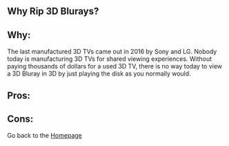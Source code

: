 ## Why Rip 3D Blurays?

## Why:
The last manufactured 3D TVs came out in 2016 by Sony and LG. Nobody today is manufacturing 3D TVs for shared viewing experiences. Without paying thousands of dollars for a used 3D TV, there is no way today to view a 3D Bluray in 3D by just playing the disk as you normally would. 

## Pros:


## Cons:

Go back to the [Homepage](index.md)
